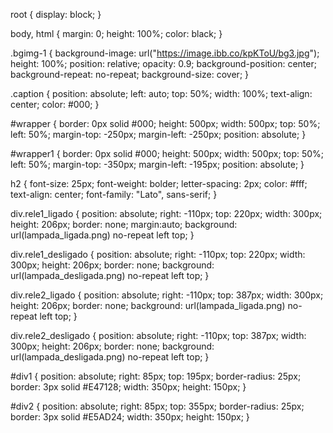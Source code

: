 

root { 
    display: block;
}

body, html {
    margin: 0;
    height: 100%;
    color: black;
}

.bgimg-1 {
  background-image: url("https://image.ibb.co/kpKToU/bg3.jpg");
  height: 100%;
  position: relative;
  opacity: 0.9;
  background-position: center;
  background-repeat: no-repeat;
  background-size: cover;
}

.caption {
  position: absolute;
  left: auto;
  top: 50%;
  width: 100%;
  text-align: center;
  color: #000;
}

#wrapper {
    border: 0px solid #000;
    height: 500px;
    width: 500px;
    top: 50%;
    left: 50%;
    margin-top: -250px;
    margin-left: -250px;
    position: absolute;
}

#wrapper1 {
    border: 0px solid #000;
    height: 500px;
    width: 500px;
    top: 50%;
    left: 50%;
    margin-top: -350px;
    margin-left: -195px;
    position: absolute;
}

h2 {
     font-size: 25px;
     font-weight: bolder;
     letter-spacing: 2px;
     color: #fff;
     text-align: center;
     font-family: "Lato", sans-serif;
}

div.rele1_ligado {
    position: absolute;
    right: -110px;
    top: 220px;
    width: 300px;
    height: 206px;
    border: none;
        margin:auto;
    background: url(lampada_ligada.png) no-repeat left top;
}

div.rele1_desligado {
    position: absolute;
    right: -110px;
    top: 220px;
    width: 300px;
    height: 206px;
    border: none;
    background: url(lampada_desligada.png) no-repeat left top;
}

div.rele2_ligado {
    position: absolute;
    right: -110px;
    top: 387px;
    width: 300px;
    height: 206px;
    border: none;
    background: url(lampada_ligada.png) no-repeat left top;
}

div.rele2_desligado {
    position: absolute;
    right: -110px;
    top: 387px;
    width: 300px;
    height: 206px;
    border: none;
    background: url(lampada_desligada.png) no-repeat left top;
}

#div1 {
    position: absolute;
    right: 85px;
    top: 195px;
    border-radius: 25px;
    border: 3px solid #E47128;
    width: 350px;
    height: 150px; 
}

#div2 {
    position: absolute;
    right: 85px;
    top: 355px;
    border-radius: 25px;
    border: 3px solid #E5AD24;
    width: 350px;
    height: 150px; 
}
